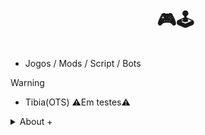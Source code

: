    <!--título-->
<div id="user-content-toc">
  <ul align="center">
    <summary><h1 style="display: inline-block">🎮🕹️</h1></summary>
</div>
     
* Jogos / Mods / Script / Bots
> [!WARNING]
> * Tibia(OTS) ⚠️Em testes⚠️



<!-- Presentation -->
<p>

</p>

<!-- Dropdown -->
<details>
  <summary>About +</summary>
   
##### 👾Fazendo uns jogos no RPGMaker, Unreal Engine e Unity
##### 🤖Script e Bots para TibiaCustom

</details>



<!-- GithubStats 
![VariableBee GitHub stats](https://github-readme-stats.vercel.app/api?username=faelfinger&show_icons=true&theme=gotham) -->
<!--
> [!WARNING]
> Urgent info that needs immediate user attention to avoid problems.

> [!CAUTION]
> Advises about risks or negative outcomes of certain actions.
-->


